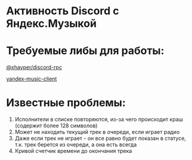 # Активность Discord с Яндекс.Музыкой

# Требуемые либы для работы:
[@xhayper/discord-rpc](https://www.npmjs.com/package/@xhayper/discord-rpc)

[yandex-music-client](https://www.npmjs.com/package/yandex-music-client)

# Известные проблемы:
1. Исполнители в списке повторяются, из-за чего происходит краш (содержит более 128 символов)
2. Может не находить текущий трек в очереди, если играет радио
3. Даже если трек не играет - он все равно будет показан в статусе, т.к. трек берется из очереди, а она есть всегда
4. Кривой счетчик времени до окончания трека
